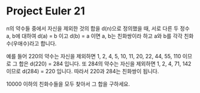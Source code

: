 # Project Euler 21

n의 약수들 중에서 자신을 제외한 것의 합을 d(n)으로 정의했을 때,
서로 다른 두 정수 a, b에 대하여 d(a) = b 이고 d(b) = a 이면 
a, b는 친화쌍이라 하고 a와 b를 각각 친화수(우애수)라고 합니다.

예를 들어 220의 약수는 자신을 제외하면 1, 2, 4, 5, 10, 11, 20, 22, 44, 55, 110 이므로 그 합은 d(220) = 284 입니다.
또 284의 약수는 자신을 제외하면 1, 2, 4, 71, 142 이므로 d(284) = 220 입니다.
따라서 220과 284는 친화쌍이 됩니다.

10000 이하의 친화수들을 모두 찾아서 그 합을 구하세요.